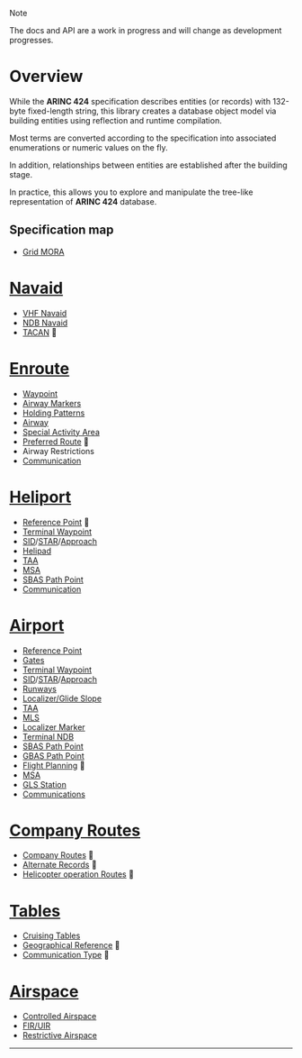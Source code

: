 > [!NOTE]
> The docs and API are a work in progress and will change as development progresses.

# Overview

While the **ARINC 424** specification describes entities (or records) with 132-byte fixed-length string, this library creates a database object model via building entities using reflection and runtime compilation.

Most terms are converted according to the specification into associated enumerations or numeric values ​​on the fly.

In addition, relationships between entities are established after the building stage.

In practice, this allows you to explore and manipulate the tree-like representation of **ARINC 424** database.

## Specification map

- [Grid MORA](api/Arinc424.OffrouteAltitude.yml)

# [Navaid](#tab/navaid)

- [VHF Navaid](api/Arinc424.Navigation.Omnidirectional.yml)
- [NDB Navaid](api/Arinc424.Navigation.Nondirectional.yml)
- [TACAN](api/Arinc424.Navigation.Tactical.yml) 🚧

# [Enroute](#tab/enroute)

- [Waypoint](api/Arinc424.Waypoints.Waypoint.yml)
- [Airway Markers](api/Arinc424.Routing.AirwayMarker.yml)
- [Holding Patterns](api/Arinc424.Routing.HoldingPattern.yml)
- [Airway](api/Arinc424.Routing.Airway.yml)
- [Special Activity Area](api/Arinc424.Routing.SpecialArea.yml)
- [Preferred Route](api/Arinc424.Routing.PreferredRoute.yml) 🚧
- Airway Restrictions
- [Communication](api/Arinc424.Comms.AirwayCommunication.yml)

# [Heliport](#tab/heliport)

- [Reference Point](api/Arinc424.Ground.Heliport.yml) 🚧
- [Terminal Waypoint](api/Arinc424.Waypoints.TerminalWaypoint.yml)
- [SID](api/Arinc424.Procedures.Departure.yml)/[STAR](api/Arinc424.Procedures.Arrival.yml)/[Approach](api/Arinc424.Procedures.Approach.yml)
- [Helipad](api/Arinc424.Ground.Helipad.yml)
- [TAA](api/Arinc424.Ground.ArrivalAltitude.yml)
- [MSA](api/Arinc424.Ground.MinimumAltitude.yml)
- [SBAS Path Point](api/Arinc424.Ground.SatellitePoint.yml)
- [Communication](api/Arinc424.Comms.PortCommunication.yml)

# [Airport](#tab/airport)

- [Reference Point](api/Arinc424.Ground.Airport.yml)
- [Gates](api/Arinc424.Ground.Gate.yml)
- [Terminal Waypoint](api/Arinc424.Waypoints.TerminalWaypoint.yml)
- [SID](api/Arinc424.Procedures.Departure.yml)/[STAR](api/Arinc424.Procedures.Arrival.yml)/[Approach](api/Arinc424.Procedures.Approach.yml)
- [Runways](api/Arinc424.Ground.Runway.yml)
- [Localizer/Glide Slope](api/Arinc424.Navigation.InstrumentLanding.yml)
- [TAA](api/Arinc424.Ground.ArrivalAltitude.yml)
- [MLS](api/Arinc424.Navigation.MicrowaveLanding.yml)
- [Localizer Marker](api/Arinc424.Navigation.InstrumentMarker.yml)
- [Terminal NDB](api/Arinc424.Navigation.TerminalBeacon.yml)
- [SBAS Path Point](api/Arinc424.Ground.SatellitePoint.yml)
- [GBAS Path Point](api/Arinc424.Ground.GroundPoint.yml)
- [Flight Planning](api/Arinc424.Ground.FlightPlan.yml) 🚧
- [MSA](api/Arinc424.Ground.MinimumAltitude.yml)
- [GLS Station](api/Arinc424.Navigation.GlobalLanding.yml)
- [Communications](api/Arinc424.Comms.PortCommunication.yml)

# [Company Routes](#tab/company)

- [Company Routes](api/Arinc424.Routing.CompanyRoute.yml) 🚧
- [Alternate Records](api/Arinc424.Routing.Alternate.yml) 🚧
- [Helicopter operation Routes](api/Arinc424.Routing.HelicopterCompanyRoute.yml) 🚧

# [Tables](#tab/tables)

- [Cruising Tables](api/Arinc424.Tables.CruiseTable.yml)
- [Geographical Reference](api/Arinc424.Tables.GeographicalReference.yml) 🚧
- [Communication Type](api/Arinc424.Tables.CommunicationType.yml) 🚧

# [Airspace](#tab/airspace)

- [Controlled Airspace](api/Arinc424.Airspace.ControlledSpace.yml)
- [FIR/UIR](api/Arinc424.Airspace.FlightRegion.yml)
- [Restrictive Airspace](api/Arinc424.Airspace.RestrictiveSpace.yml)

---
